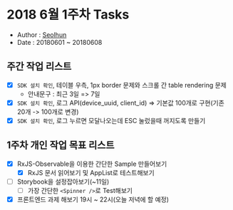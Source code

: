 # 2018 6월 1주차 Tasks
- Author : [Seolhun](https://github.com/Seolhun)
- Date : 20180601 ~ 20180608

## 주간 작업 리스트	
- [X] `SDK 설치 확인`, 테이블 우측, 1px border 문제와 스크롤 간 table rendering 문제
	- 안내문구 : 최근 3일 => 7일
- [X] `SDK 설치 확인`, 로그 API(device_uuid, client_id) => 기본값 100개로 구현(기존 20개 -> 100개로 변경)
- [X] `SDK 설치 확인`, 로그 누르면 모달나오는데 ESC 눌렀을때 꺼지도록 만들기

## 1주차 개인 작업 목표 리스트
- [X] RxJS-Observable을 이용한 간단한 Sample 만들어보기
	- [X] RxJS 문서 읽어보기 및 AppList로 테스트해보기
- [ ] Storybook을 설정잡아보기(~11일)
	- [ ] 가장 간단한 `<Spinner />`로 Test해보기
- [X] 프론트엔드 과제 해보기 19시 ~ 22시(오늘 저녁에 할 예정)